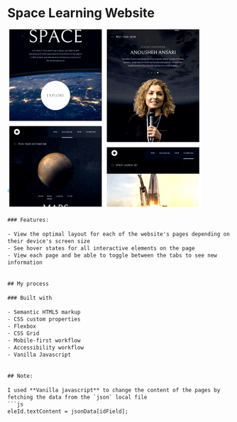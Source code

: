 # Space Learning Website

![Space tourism website](./image-preview.png)

```
### Features:

- View the optimal layout for each of the website's pages depending on their device's screen size
- See hover states for all interactive elements on the page
- View each page and be able to toggle between the tabs to see new information


## My process

### Built with

- Semantic HTML5 markup
- CSS custom properties
- Flexbox
- CSS Grid
- Mobile-first workflow
- Accessibility workflow
- Vanilla Javascript


## Note:

I used **Vanilla javascript** to change the content of the pages by fetching the data from the `json` local file
```js
eleId.textContent = jsonData[idField];
